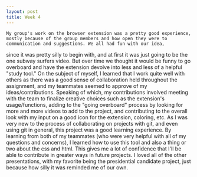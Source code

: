 ```yaml
---
layout: post
title: Week 4
---
```



    My group's work on the browser extension was a pretty good experience, mostly because of the group members and how open they were to communication and suggestions. We all had fun with our idea,
since it was pretty silly to begin with, and at first it was just going to be the one subway surfers video. But over time we thought it would be funny to go overboard and have the extension devolve into
less and less of a helpful "study tool." On the subject of myself, I learned that I work quite well with others as there was a good sense of collaboration held throughout the assignment, and my teammates
seemed to approve of my ideas/contributions. Speaking of which, my contributions involved meeting with the team to finalize creative choices such as the extension's usage/functions, adding to the "going overboard"
process by looking for more and more videos to add to the project, and contributing to the overall look with my input on a good icon for the extension, coloring, etc. As I was very new to the process of collaborating
on projects with git, and even using git in general, this project was a good learning experience. By learning from both of my teammates (who were very helpful with all of my questions and concerns), I learned how to use
this tool and also a thing or two about the css and html. This gives me a lot of confidence that I'll be able to contribute in greater ways in future projects. I loved all of the other presentations, with my favorite being
the presidential candidate project, just because how silly it was reminded me of our own.

